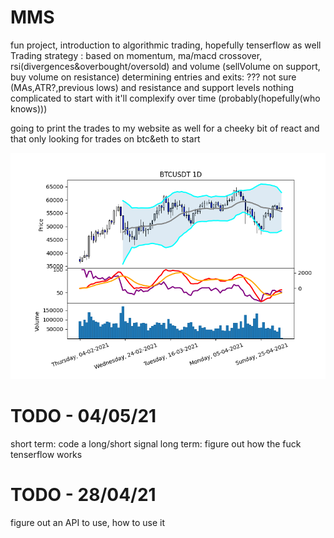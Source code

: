 # MMS
fun project, introduction to algorithmic trading, hopefully tenserflow as well
Trading strategy : based on momentum, ma/macd crossover, rsi(divergences&overbought/oversold) and volume (sellVolume on support, buy volume on resistance)
determining entries and exits: ??? not sure (MAs,ATR?,previous lows) and resistance and support levels
nothing complicated to start with it'll complexify over time (probably(hopefully(who knows)))

going to print the trades to my website as well for a cheeky bit of react and that
only looking for trades on btc&eth to start



![most recent chart](https://github.com/tindll/mms/blob/main/chart.png)





# TODO - 04/05/21
short term: code a long/short signal
long term: figure out how the fuck tenserflow works

# TODO - 28/04/21
figure out an API to use, how to use it

